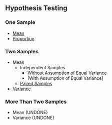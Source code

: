 ## Hypothesis Testing
### One Sample
- [Mean]([SC]-Descriptive-Analytics/[SC]-Hypothesis-Testing/[M]-One-Sample_Mean.md)
- [Proportion]([SC]-Descriptive-Analytics/[SC]-Hypothesis-Testing/[M]-One-Sample_Proportion.md)
### Two Samples
- Mean
  - Independent Samples
    - [Without Assumption of Equal Variance]([SC]-Descriptive-Analytics/[SC]-Hypothesis-Testing/[M]-Two-Samples_Mean_Independent.md)
    - [With Assumption of Equal Variance]
  - [Paired Samples]([SC]-Descriptive-Analytics/[SC]-Hypothesis-Testing/[M]-Two-Samples_Mean_Paired.md)
- [Variance]([SC]-Descriptive-Analytics/[SC]-Hypothesis-Testing/[M]-Two-Samples_Variance.md)
### More Than Two Samples
- Mean (UNDONE)
- Variance (UNDONE)
